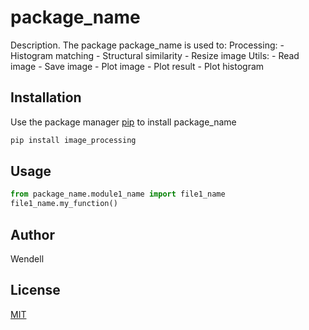 # package_name

Description. 
The package package_name is used to:
    Processing:
        - Histogram matching
        - Structural similarity
        - Resize image
    Utils:
        - Read image
        - Save image
        - Plot image
        - Plot result
        - Plot histogram
## Installation

Use the package manager [pip](https://pip.pypa.io/en/stable/) to install package_name

```bash
pip install image_processing
```

## Usage

```python
from package_name.module1_name import file1_name
file1_name.my_function()
```

## Author
Wendell

## License
[MIT](https://choosealicense.com/licenses/mit/)